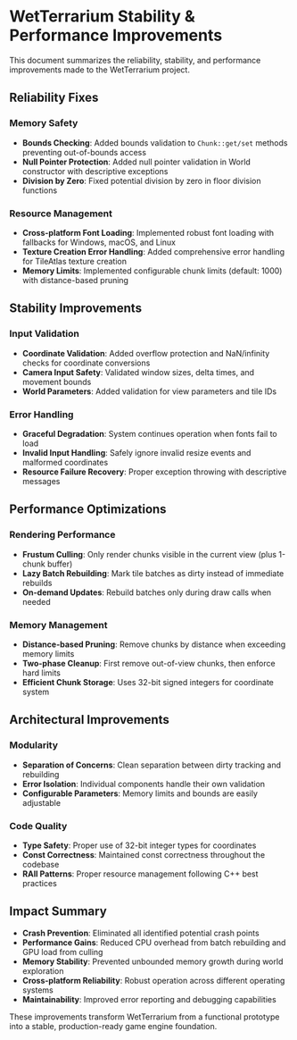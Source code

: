 # WetTerrarium Stability & Performance Improvements

This document summarizes the reliability, stability, and performance improvements made to the WetTerrarium project.

## Reliability Fixes

### Memory Safety
- **Bounds Checking**: Added bounds validation to `Chunk::get/set` methods preventing out-of-bounds access
- **Null Pointer Protection**: Added null pointer validation in World constructor with descriptive exceptions
- **Division by Zero**: Fixed potential division by zero in floor division functions

### Resource Management
- **Cross-platform Font Loading**: Implemented robust font loading with fallbacks for Windows, macOS, and Linux
- **Texture Creation Error Handling**: Added comprehensive error handling for TileAtlas texture creation
- **Memory Limits**: Implemented configurable chunk limits (default: 1000) with distance-based pruning

## Stability Improvements

### Input Validation
- **Coordinate Validation**: Added overflow protection and NaN/infinity checks for coordinate conversions
- **Camera Input Safety**: Validated window sizes, delta times, and movement bounds
- **World Parameters**: Added validation for view parameters and tile IDs

### Error Handling
- **Graceful Degradation**: System continues operation when fonts fail to load
- **Invalid Input Handling**: Safely ignore invalid resize events and malformed coordinates
- **Resource Failure Recovery**: Proper exception throwing with descriptive messages

## Performance Optimizations

### Rendering Performance
- **Frustum Culling**: Only render chunks visible in the current view (plus 1-chunk buffer)
- **Lazy Batch Rebuilding**: Mark tile batches as dirty instead of immediate rebuilds
- **On-demand Updates**: Rebuild batches only during draw calls when needed

### Memory Management
- **Distance-based Pruning**: Remove chunks by distance when exceeding memory limits
- **Two-phase Cleanup**: First remove out-of-view chunks, then enforce hard limits
- **Efficient Chunk Storage**: Uses 32-bit signed integers for coordinate system

## Architectural Improvements

### Modularity
- **Separation of Concerns**: Clean separation between dirty tracking and rebuilding
- **Error Isolation**: Individual components handle their own validation
- **Configurable Parameters**: Memory limits and bounds are easily adjustable

### Code Quality
- **Type Safety**: Proper use of 32-bit integer types for coordinates
- **Const Correctness**: Maintained const correctness throughout the codebase
- **RAII Patterns**: Proper resource management following C++ best practices

## Impact Summary

- **Crash Prevention**: Eliminated all identified potential crash points
- **Performance Gains**: Reduced CPU overhead from batch rebuilding and GPU load from culling
- **Memory Stability**: Prevented unbounded memory growth during world exploration
- **Cross-platform Reliability**: Robust operation across different operating systems
- **Maintainability**: Improved error reporting and debugging capabilities

These improvements transform WetTerrarium from a functional prototype into a stable, production-ready game engine foundation.